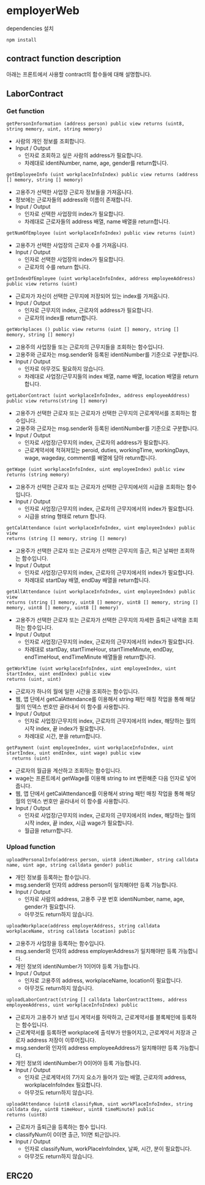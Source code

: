 # **employerWeb**

dependencies 설치

```
npm install
```

## **contract function description**

아래는 프론트에서 사용할 contract의 함수들에 대해 설명합니다.

## **LaborContract**

### Get function

```
getPersonInformation (address person) public view returns (uint8, string memory, uint, string memory)
```

- 사람의 개인 정보를 조회합니다.
- Input / Output
  - 인자로 조회하고 싶은 사람의 address가 필요합니다.
  - 차례대로 identiNumber, name, age, gender를 return합니다.

```
getEmployeeInfo (uint workplaceInfoIndex) public view returns (address [] memory, string [] memory) 
```
- 고용주가 선택한 사업장 근로자 정보들을 가져옵니다.
- 정보에는 근로자들의 address와 이름이 존재합니다.
- Input / Output
  - 인자로 선택한 사업장의 index가 필요합니다.
  - 차례대로 근로자들의 address 배열, name 배열을 return합니다.

```
getNumOfEmployee (uint workplaceInfoIndex) public view returns (uint)
```
- 고용주가 선택한 사업장의 근로자 수를 가져옵니다.
- Input / Output
  - 인자로 선택한 사업장의 index가 필요합니다.
  - 근로자의 수를 return 합니다.
 
```
getIndexOfEmployee (uint workplaceInfoIndex, address employeeAddress) public view returns (uint)
```
- 근로자가 자신이 선택한 근무지에 저장되어 있는 index를 가져옵니다.
- Input / Output
  - 인자로 근무지의 index, 근로자의 address가 필요합니다.
  - 근로자의 index를 return합니다.

```
getWorkplaces () public view returns (uint [] memory, string [] memory, string [] memory)
```
- 고용주의 사업장들 또는 근로자의 근무지들을 조회하는 함수입니다.
- 고용주와 근로자는 msg.sender와 등록된 identiNumber를 기준으로 구분합니다.
- Input / Output
  - 인자로 아무것도 필요하지 않습니다.
  - 차례대로 사업장/근무지들의 index 배열, name 배열, location 배열을 return합니다.
 
```
getLaborContract (uint workplaceInfoIndex, address employeeAddress) public view returns(string [] memory)
```
- 고용주가 선택한 근로자 또는 근로자가 선택한 근무지의 근로계약서를 조회하는 함수입니다.
- 고용주와 근로자는 msg.sender와 등록된 identiNumber를 기준으로 구분합니다.
- Input / Output
  - 인자로 사업장/근무지의 index, 근로자의 address가 필요합니다.
  - 근로계약서에 적혀져있는 peroid, duties, workingTime, workingDays, wage, wageday, comment를 배열에 담아 return합니다.

```
getWage (uint workplaceInfoIndex, uint employeeIndex) public view returns (string memory)
```
-  고용주가 선택한 근로자 또는 근로자가 선택한 근무지에서의 시급을 조회하는 함수입니다.
- Input / Output
  - 인자로 사업장/근무지의 index, 근로자의 근무지에서의 index가 필요합니다. 
  - 시급을 string 형태로 return 합니다.
```
getCalAttendance (uint workplaceInfoIndex, uint employeeIndex) public view 
returns (string [] memory, string [] memory)
```
- 고용주가 선택한 근로자 또는 근로자가 선택한 근무지의 출근, 퇴근 날짜만 조회하는 함수입니다.
- Input / Output
  - 인자로 사업장/근무지의 index, 근로자의 근무지에서의 index가 필요합니다. 
  - 차례대로 startDay 배열, endDay 배열을 return합니다.

```
getAllAttendance (uint workplaceInfoIndex, uint employeeIndex) public view 
returns (string [] memory, uint8 [] memory, uint8 [] memory, string [] memory, uint8 [] memory, uint8 [] memory)
```
- 고용주가 선택한 근로자 또는 근로자가 선택한 근무지의 자세한 출퇴근 내역을 조회하는 함수입니다.
- Input / Output
  - 인자로 사업장/근무지의 index, 근로자의 근무지에서의 index가 필요합니다. 
  - 차례대로 startDay, startTimeHour, startTimeMinute, endDay, endTimeHout, endTimeMinute 배열들을 return합니다.

```
getWorkTime (uint workplaceInfoIndex, uint employeeIndex, uint startIndex, uint endIndex) public view 
returns (uint, uint) 
```
- 근로자가 하나의 월에 일한 시간을 조회하는 함수입니다.
- 웹, 앱 단에서 getCalAttendance를 이용해서 string 패턴 매칭 작업을 통해 해당 월의 인덱스 번호만 골라내서 이 함수를 사용합니다.
- Input / Output
  - 인자로 사업장/근무지의 index, 근로자의 근무지에서의 index, 해당하는 월의 시작 index, 끝 index가 필요합니다. 
  - 차례대로 시간, 분을 return합니다.

```
getPayment (uint employeeIndex, uint workplaceInfoIndex, uint startIndex, uint endIndex, uint wage) public view 
  returns (uint)
```
- 근로자의 월급을 계산하고 조회하는 함수입니다.
- wage는 프론트에서 getWage를 이용해 string to int 변환해준 다음 인자로 넣어줍니다.
- 웹, 앱 단에서 getCalAttendance를 이용해서 string 패턴 매칭 작업을 통해 해당 월의 인덱스 번호만 골라내서 이 함수를 사용합니다.
- Input / Output
  - 인자로 사업장/근무지의 index, 근로자의 근무지에서의 index, 해당하는 월의 시작 index, 끝 index, 시급 wage가 필요합니다. 
  - 월급을 return합니다.
 
### Upload function

```
uploadPersonalInfo(address person, uint8 identiNumber, string calldata name, uint age, string calldata gender) public
```

- 개인 정보를 등록하는 함수입니다.
- msg.sender와 인자의 address person이 일치해야만 등록 가능합니다.
- Input / Output
  - 인자로 사람의 address, 고용주 구분 번호 identiNumber, name, age, gender가 필요합니다.
  - 아무것도 return하지 않습니다.

```
uploadWorkplace(address employerAddress, string calldata workplaceName, string calldata location) public
```

- 고용주가 사업장을 등록하는 함수입니다.
- msg.sender와 인자의 address employerAddress가 일치해야만 등록 가능합니다.
- 개인 정보의 identiNumber가 1이어야 등록 가능합니다.
- Input / Output
  - 인자로 고용주의 address, workplaceName, location이 필요합니다.
  - 아무것도 return하지 않습니다.

```
uploadLaborContract(string [] calldata laborContractItems, address employeeAddress, uint workplaceInfoIndex) public
```

- 근로자가 고용주가 보낸 임시 계약서를 허락하고, 근로계약서를 블록체인에 등록하는 함수입니다.
- 근로계약서를 등록하면 workplace에 출석부가 만들어지고, 근로계약서 저장과 근로자 address 저장이 이루어집니다.
- msg.sender와 인자의 address employeeAddress가 일치해야만 등록 가능합니다.
- 개인 정보의 identiNumber가 0이어야 등록 가능합니다.
- Input / Output
  - 인자로 근로계약서의 7가지 요소가 들어가 있는 배열, 근로자의 address, workplaceInfoIndex 필요합니다.
  - 아무것도 return하지 않습니다.
  
```
uploadAttendance (uint8 classifyNum, uint workPlaceInfoIndex, string calldata day, uint8 timeHour, uint8 timeMinute) public 
returns (uint8)
```
- 근로자가 출퇴근을 등록하는 함수 입니다.
- classifyNum이 0이면 출근, 1이면 퇴근입니다.
- Input / Output
  - 인자로 classifyNum, workPlaceInfoIndex, 날짜, 시간, 분이 필요합니다.
  - 아무것도 return하지 않습니다.

## **ERC20**
